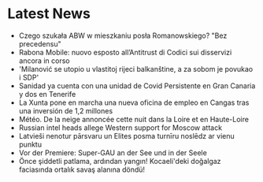 # Latest News
-  Czego szukała ABW w mieszkaniu posła Romanowskiego? "Bez precedensu"
-  Rabona Mobile: nuovo esposto all’Antitrust di Codici sui disservizi ancora in corso
-  'Milanović se utopio u vlastitoj rijeci balkanštine, a za sobom je povukao i SDP'
-  Sanidad ya cuenta con una unidad de Covid Persistente en Gran Canaria y dos en Tenerife
-  La Xunta pone en marcha una nueva oficina de empleo en Cangas tras una inversión de 1,2 millones
-  Météo. De la neige annoncée cette nuit dans la Loire et en Haute-Loire
-  Russian intel heads allege Western support for Moscow attack
-  Latvieši nenotur pārsvaru un Elites posma turnīru noslēdz ar vienu punktu
-  Vor der Premiere: Super-GAU an der See und in der Seele
-  Önce şiddetli patlama, ardından yangın! Kocaeli'deki doğalgaz faciasında ortalık savaş alanına döndü!
